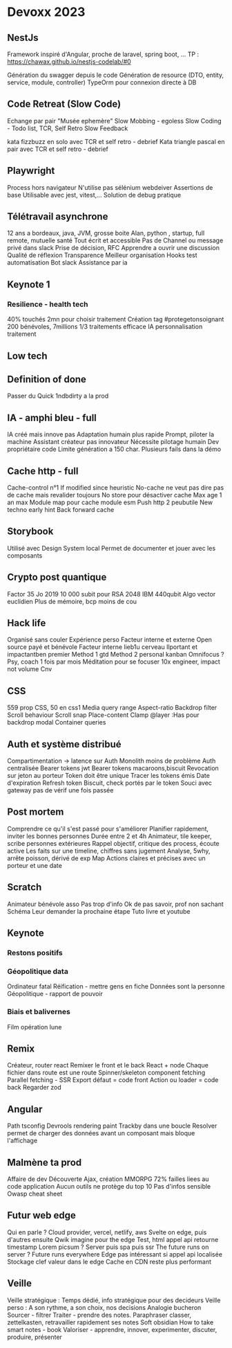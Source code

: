 # Devoxx 2023

## NestJs
Framework inspiré d'Angular, proche de laravel, spring boot, ...
TP : https://chawax.github.io/nestjs-codelab/#0

Génération du swagger depuis le code
Génération de resource (DTO, entity, service, module, controller)
TypeOrm pour connexion directe à DB

## Code Retreat (Slow Code)
Echange par pair
"Musée ephemère"
Slow Mobbing - egoless
Slow Coding - Todo list, TCR, Self Retro
Slow Feedback

kata fizzbuzz en solo avec TCR et self retro - debrief
Kata triangle pascal en pair avec TCR et self retro - debrief

## Playwright
Process hors navigateur
N'utilise pas sélénium webdeiver
Assertions de base
Utilisable avec jest, vitest,...
Solution de debug pratique

## Télétravail asynchrone
12 ans a bordeaux, java, JVM, grosse boite
Alan, python , startup, full remote, mutuelle santé 
Tout écrit et accessible
Pas de Channel ou message privé dans slack
Prise de décision, RFC 
Apprendre a ouvrir une discussion
Qualité de réflexion
Transparence
Meilleur organisation
 Hooks test automatisation
 Bot slack
 Assistance par ia

## Keynote 1

### Resilience - health tech
40% touchés
2mn pour choisir traitement
Création tag #protegetonsoignant
200 bénévoles, 7millions
1/3 traitements efficace
IA personnalisation traitement

## Low tech

## Definition of done
Passer du Quick 1ndbdirty a la prod

## IA - amphi bleu - full
IA créé mais innove pas
Adaptation humain plus rapide
Prompt, piloter la machine
Assistant créateur pas innovateur
Nécessite pilotage humain
Dev propriétaire code
Limite génération a 150 char.
Plusieurs fails dans la démo

## Cache http - full
Cache-control n°1
If modified since heuristic
No-cache ne veut pas dire pas de cache mais revalider toujours
No store pour désactiver cache
Max age 1 an max
Module map pour cache module esm
Push http 2 peubutile
New techno early hint
Back forward cache


## Storybook
Utilisé avec Design System local
Permet de documenter et jouer avec les composants

## Crypto post quantique
Factor 35 Jo 2019
10 000 subit pour RSA 2048
IBM 440qubit
Algo vector euclidien
Plus de mémoire, bcp moins de cou

## Hack life
Organisé sans couler
Expérience perso
Facteur interne et externe
Open source payé et bénévole
Facteur interne lieb1u cerveau
Ilportant et impactantben premier
Method 1 gtd
Method 2 personal kanban
Omnifocus ?
Psy, coach 1 fois par mois
Méditation pour se focuser
10x engineer, impact not volume
Cnv

## CSS
559 prop CSS, 50 en css1
Media query range
Aspect-ratio
Backdrop filter
Scroll behaviour
Scroll snap
Place-content
Clamp
@layer
:Has pour backdrop modal
Container queries

## Auth et système distribué
Compartimentation -> latence sur Auth
Monolith moins de problème
Auth centralisée 
Bearer tokens jwt
Bearer tokens macaroons,biscuit
Revocation sur jeton au porteur
Token doit être unique
Tracer les tokens émis
Date d'expiration
Refresh token
Biscuit, check portés par le token
Souci avec gateway pas de vérif une fois passée

## Post mortem
Comprendre ce qu'il s'est passé pour s'améliorer
Planifier rapidement, inviter les bonnes personnes
Durée entre 2 et 4h
Animateur, tile keeper, scribe personnes extérieures
Rappel objectif, critique des process, écoute active
Les faits sur une timeline, chiffres sans jugement
Analyse, 5why, arrête poisson, dérivé de exp Map
Actions claires et précises avec un porteur et une date

## Scratch
Animateur bénévole asso
Pas trop d'info
Ok de pas savoir, prof non sachant
Schéma
Leur demander la prochaine étape
Tuto livre et youtube


## Keynote
### Restons positifs

### Géopolitique data
Ordinateur fatal
Réification - mettre gens en fiche
Données sont la personne
Géopolitique - rapport de pouvoir

### Biais et balivernes
Film opération lune

## Remix
Créateur, router react
Remixer le front et le back
React + node
Chaque fichier dans route est une route
Spinner/skeleton component fetching
Parallel fetching - SSR
Export défaut = code front
Action ou loader = code back
Regarder zod

## Angular
Path tsconfig
Devrools rendering paint
Trackby dans une boucle
Resolver permet de charger des données avant un composant mais bloque l'affichage

## Malmène ta prod
Affaire de dev
Découverte Ajax, création MMORPG
72% failles liees au code application 
Aucun outils ne protège du top 10
Pas d'infos sensible
Owasp cheat sheet

## Futur web edge
Qui en parle ? Cloud provider, vercel, netlify, aws
Svelte on edge, puis d'autres ensuite
Qwik imagine pour the edge
Test, html appel api retourne timestamp
Lorem picsum ?
Server puis spa puis ssr
The future runs on server ?
Future runs everywhere
Edge pas intéressant si appel api localisée
Stockage clef valeur dans le edge
Cache en CDN reste plus performant

## Veille
Veille stratégique : Temps dédié, info stratégique pour des decideurs
Veille perso : A son rythme, a son choix, nos decisions
Analogie bucheron
Sourcer - filtrer 
Traiter - prendre des notes. Paraphraser 
classer, zettelkasten, retravailler rapidement ses notes
Soft obsidian
How to take smart notes - book
Valoriser - apprendre, innover, experimenter, discuter, produire, présenter

